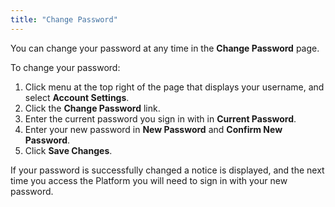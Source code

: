 ```yaml
---
title: "Change Password" 
---
```


You can change your password at any time in the **Change Password** page. 

To change your password:

1. Click menu at the top right of the page that displays your username, and select **Account Settings**.
1. Click the **Change Password** link.
1. Enter the current password you sign in with in **Current Password**.
1. Enter your new password in **New Password** and **Confirm New Password**.
1. Click **Save Changes**. 

If your password is successfully changed a notice is displayed, and the next time you access the Platform you will need to sign in with your new password.
